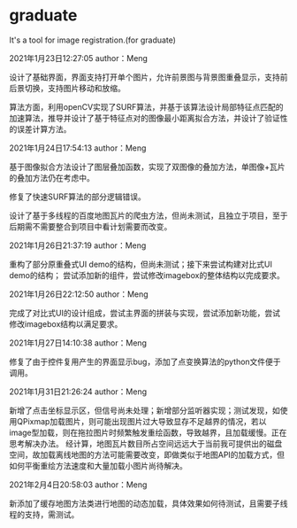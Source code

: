 # graduate
It's a tool for image registration.(for graduate)


2021年1月23日12:27:05 author：Meng 

设计了基础界面，界面支持打开单个图片，允许前景图与背景图重叠显示，支持前后景切换，支持图片移动和放缩。

算法方面，利用openCV实现了SURF算法，并基于该算法设计局部特征点匹配的加速算法，推导并设计了基于特征点对的图像最小距离拟合方法，并设计了验证性的误差计算方法。


2021年1月24日17:54:13 author：Meng

基于图像拟合方法设计了图层叠加函数，实现了双图像的叠加方法，单图像+瓦片的叠加方法仍在考虑中。

修复了快速SURF算法的部分逻辑错误。

设计了基于多线程的百度地图瓦片的爬虫方法，但尚未测试，且独立于项目，至于后期需不需要整合到项目中看计划需要而改变。

2021年1月26日21:37:19 author：Meng

重构了部分原重叠式UI demo的结构，但尚未测试；接下来尝试构建对比式UI demo的结构；
尝试添加新的组件，尝试修改imagebox的整体结构以完成要求。

2021年1月26日22:12:50 author：Meng

完成了对比式UI的设计组成，尝试主界面的拼装与实现，尝试添加新功能，尝试修改imagebox结构以满足要求。

2021年1月27日14:10:38 author：Meng

修复了由于控件复用产生的界面显示bug，添加了点变换算法的python文件便于调用。


2021年1月31日21:26:24 author：Meng

新增了点击坐标显示区，但信号尚未处理；新增部分监听器实现；测试发现，如使用QPixmap加载图片，则可能出现图片过大导致显存不足越界的情况，若以image型加载，则在拖拉图片时频繁触发重绘函数，导致越界，且加载缓慢。正在思考解决办法。
经计算，地图瓦片数目所占空间远远大于当前我可提供出的磁盘空间，故加载离线地图的方法可能需要改变，即做类似于地图API的加载方式，但如何平衡重绘方法速度和大量加载小图片尚待解决。


2021年2月4日20:58:03 author：Meng

新添加了缓存地图方法类进行地图的动态加载，具体效果如何待测试，且需要子线程的支持，需测试。